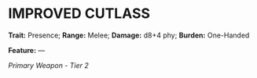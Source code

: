 ﻿---
tags:
  - Item
  - Weapon
name: 'IMPROVED CUTLASS'
trait: 'Presence'
range: 'Melee'
damage: 'd8+4 phy'
burden: 'One-Handed'
feat_name: 
feat_text: 
primary_or_secondary: 'Primary Weapon'
tier: 2
---

# IMPROVED CUTLASS

**Trait:** Presence; **Range:** Melee; **Damage:** d8+4 phy; **Burden:** One-Handed

**Feature:** —

*Primary Weapon - Tier 2*
